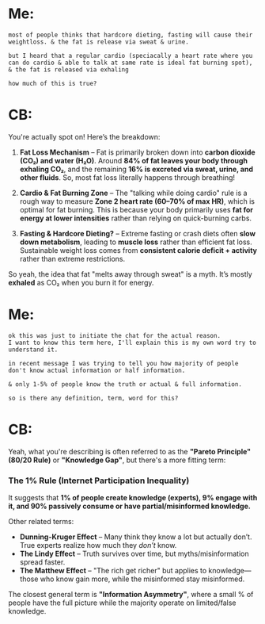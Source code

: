 # Me:  
```
most of people thinks that hardcore dieting, fasting will cause their weightloss. & the fat is release via sweat & urine.

but I heard that a regular cardio (speciacally a heart rate where you can do cardio & able to talk at same rate is ideal fat burning spot), & the fat is released via exhaling

how much of this is true?
```  
# CB:  
You're actually spot on! Here’s the breakdown:  

1. **Fat Loss Mechanism** – Fat is primarily broken down into **carbon dioxide (CO₂) and water (H₂O)**. Around **84% of fat leaves your body through exhaling CO₂**, and the remaining **16% is excreted via sweat, urine, and other fluids**. So, most fat loss literally happens through breathing!  

2. **Cardio & Fat Burning Zone** – The "talking while doing cardio" rule is a rough way to measure **Zone 2 heart rate (60–70% of max HR)**, which is optimal for fat burning. This is because your body primarily uses **fat for energy at lower intensities** rather than relying on quick-burning carbs.  

3. **Fasting & Hardcore Dieting?** – Extreme fasting or crash diets often **slow down metabolism**, leading to **muscle loss** rather than efficient fat loss. Sustainable weight loss comes from **consistent calorie deficit + activity** rather than extreme restrictions.  

So yeah, the idea that fat "melts away through sweat" is a myth. It’s mostly **exhaled** as CO₂ when you burn it for energy.  

# Me:  
```
ok this was just to initiate the chat for the actual reason.
I want to know this term here, I'll explain this is my own word try to understand it.

in recent message I was trying to tell you how majority of people don't know actual information or half information.

& only 1-5% of people know the truth or actual & full information.

so is there any definition, term, word for this?
```  
# CB:  
Yeah, what you're describing is often referred to as the **"Pareto Principle" (80/20 Rule)** or **"Knowledge Gap"**, but there's a more fitting term:  

### **The 1% Rule (Internet Participation Inequality)**  
It suggests that **1% of people create knowledge (experts), 9% engage with it, and 90% passively consume or have partial/misinformed knowledge.**  

Other related terms:  
- **Dunning-Kruger Effect** – Many think they know a lot but actually don’t. True experts realize how much they *don’t* know.  
- **The Lindy Effect** – Truth survives over time, but myths/misinformation spread faster.  
- **The Matthew Effect** – "The rich get richer" but applies to knowledge—those who know gain more, while the misinformed stay misinformed.  

The closest general term is **"Information Asymmetry"**, where a small % of people have the full picture while the majority operate on limited/false knowledge.